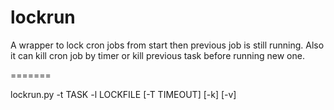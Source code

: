 lockrun
=======

A wrapper to lock cron jobs from start then previous job is still running.
Also it can kill cron job by timer or kill previous task before running new one.   

=======

lockrun.py -t TASK -l LOCKFILE [-T TIMEOUT] [-k] [-v]
